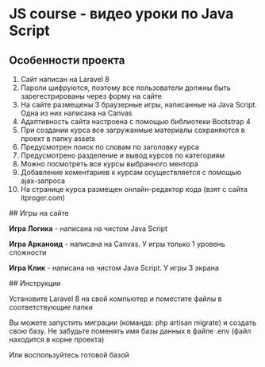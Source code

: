# JS course - видео уроки по Java Script
## Особенности проекта
<ol>
  <li>Сайт написан на Laravel 8</li>
  <li>Пароли шифруются, поэтому все пользователи должны быть зарегестрированы через форму на сайте</li>
  <li>На сайте размещены 3 браузерные игры, написанные на Java Script. Одна из них написана на Canvas</li>
  <li>Адаптивность сайта настроена с помощью библиотеки Bootstrap 4</li>
  <li>При создании курса все загружанмые материалы сохраняются в проект в папку assets</li>
  <li>Предусмотрен поиск по словам по заголовку курса</li>
  <li>Предусмотрено разделение и вывод курсов по категориям</li>
  <li>Можно посмотреть все курсы выбранного ментора</li>
  <li>Добавление коментариев к курсам осуществляется с помощью ajax-запроса</li>
  <li>На странице курса размещен онлайн-редактор кода (взят с сайта itproger.com)</li>
</ol>
## Игры на сайте
<p><b>Игра Логика</b> - написана на чистом Java Script</p>
<p><b>Игра Арканоид</b> - написана на Canvas. У игры только 1 уровень сложности</p>
<p><b>Игра Клик</b> - написана на чистом Java Script. У игры 3 экрана</p>
## Инструкции
<p>Установите Laravel 8 на свой компьютер и поместите файлы в соответствующие папки</p>
<p>Вы можете запустить миграции (команда: php artisan migrate) и создать свою базу. Не забудьте поменять имя базы данных в файле .env (файл находится в корне проекта)</p>
<p>Или воспользуйтесь готовой базой</p>

